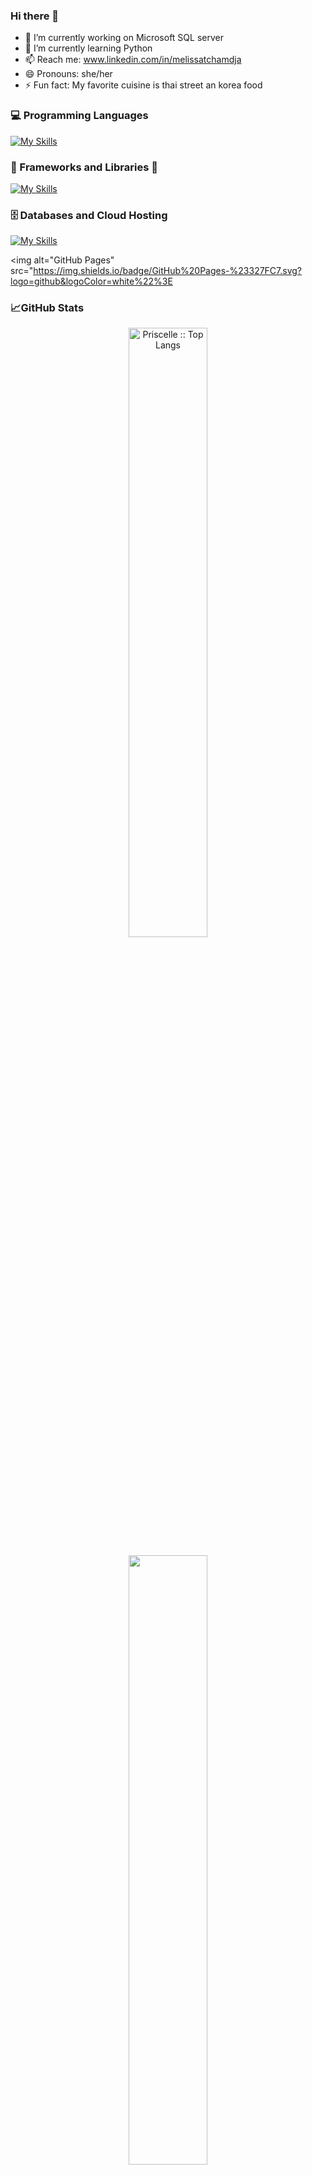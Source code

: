 ### Hi there 👋

<!--
**Priscelle/Priscelle** is a ✨ _special_ ✨ repository because its `README.md` (this file) appears on your GitHub profile.

Here are some ideas to get you started:-->

- 🔭 I’m currently working on Microsoft SQL server
- 🌱 I’m currently learning Python
- 📫 Reach me: www.linkedin.com/in/melissatchamdja
- 😄 Pronouns: she/her
- ⚡ Fun fact: My favorite cuisine is thai street an korea food



### 💻 Programming Languages


[![My Skills](https://skillicons.dev/icons?i=html,css,python,js,php)](https://skillicons.dev)


### 🧰 Frameworks and Libraries 👋

[![My Skills](https://skillicons.dev/icons?i=symfony,bootstrap,figma)](https://skillicons.dev)


### 🗄️ Databases and Cloud Hosting 
 
[![My Skills](https://skillicons.dev/icons?i=mysql)](https://skillicons.dev)

<img alt="GitHub Pages" src="https://img.shields.io/badge/GitHub%20Pages-%23327FC7.svg?logo=github&logoColor=white%22%3E


### 📈GitHub Stats

<p align="center">
  <a href="https://github.com/Priscelle/">
  <img width="50%" src="https://github-readme-stats.vercel.app/api/top-langs/?username=Priscelle&langs_count=6&theme=white&layout=compact&hide_border=true" alt="Priscelle :: Top Langs" /></a>
</p>
<p align="center">
  <a href="https://github.com/Priscelle/">
  <img width="50%" src="https://github-readme-stats.vercel.app/api?username=Priscelle&show_icons=true&theme=white&hide_border=true"<br>
</p>
<p align="center">
  <img width="50%" src="https://github-readme-streak-stats.herokuapp.com/?user=Priscelle&theme=white&hide_border=true" />
  </a>
</p>

<!--< h2 align="center">📈 My current activity graph</h2>
<a href="https://github.com/ridoineel/github-readme-activity-graph%22%3E<img alt="azzar's Activity Graph" src="https://activity-graph.herokuapp.com/graph/?username=Melisha14&bg_color=000&color=fff&line=00E676&point=fff&hide_border=true" /></a> -->
